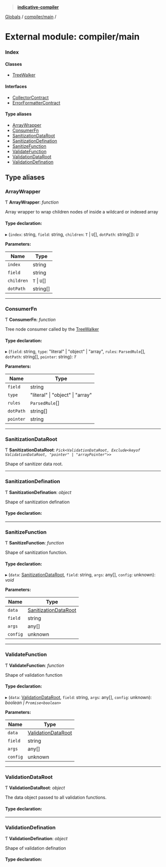 > **[indicative-compiler](../README.md)**

[Globals](../README.md) / [compiler/main](compiler_main.md) /

# External module: compiler/main

### Index

#### Classes

* [TreeWalker](../classes/compiler_main.treewalker.md)

#### Interfaces

* [CollectorContract](../interfaces/compiler_main.collectorcontract.md)
* [ErrorFormatterContract](../interfaces/compiler_main.errorformattercontract.md)

#### Type aliases

* [ArrayWrapper](compiler_main.md#arraywrapper)
* [ConsumerFn](compiler_main.md#consumerfn)
* [SanitizationDataRoot](compiler_main.md#sanitizationdataroot)
* [SanitizationDefination](compiler_main.md#sanitizationdefination)
* [SanitizeFunction](compiler_main.md#sanitizefunction)
* [ValidateFunction](compiler_main.md#validatefunction)
* [ValidationDataRoot](compiler_main.md#validationdataroot)
* [ValidationDefination](compiler_main.md#validationdefination)

## Type aliases

###  ArrayWrapper

Ƭ **ArrayWrapper**: *function*

Array wrapper to wrap children nodes of inside a wildcard
or indexed array

#### Type declaration:

▸ (`index`: string, `field`: string, `children`: `T` | `U`[], `dotPath`: string[]): *`U`*

**Parameters:**

Name | Type |
------ | ------ |
`index` | string |
`field` | string |
`children` | `T` \| `U`[] |
`dotPath` | string[] |

___

###  ConsumerFn

Ƭ **ConsumerFn**: *function*

Tree node consumer called by the [TreeWalker](../classes/compiler_main.treewalker.md)

#### Type declaration:

▸ (`field`: string, `type`: "literal" | "object" | "array", `rules`: `ParsedRule`[], `dotPath`: string[], `pointer`: string): *`T`*

**Parameters:**

Name | Type |
------ | ------ |
`field` | string |
`type` | "literal" \| "object" \| "array" |
`rules` | `ParsedRule`[] |
`dotPath` | string[] |
`pointer` | string |

___

###  SanitizationDataRoot

Ƭ **SanitizationDataRoot**: *`Pick<ValidationDataRoot, Exclude<keyof ValidationDataRoot, "pointer" | "arrayPointer">>`*

Shape of sanitizer data root.

___

###  SanitizationDefination

Ƭ **SanitizationDefination**: *object*

Shape of sanitization defination

#### Type declaration:

___

###  SanitizeFunction

Ƭ **SanitizeFunction**: *function*

Shape of sanitization function.

#### Type declaration:

▸ (`data`: [SanitizationDataRoot](compiler_main.md#sanitizationdataroot), `field`: string, `args`: any[], `config`: unknown): *void*

**Parameters:**

Name | Type |
------ | ------ |
`data` | [SanitizationDataRoot](compiler_main.md#sanitizationdataroot) |
`field` | string |
`args` | any[] |
`config` | unknown |

___

###  ValidateFunction

Ƭ **ValidateFunction**: *function*

Shape of validation function

#### Type declaration:

▸ (`data`: [ValidationDataRoot](compiler_main.md#validationdataroot), `field`: string, `args`: any[], `config`: unknown): *boolean | `Promise<boolean>`*

**Parameters:**

Name | Type |
------ | ------ |
`data` | [ValidationDataRoot](compiler_main.md#validationdataroot) |
`field` | string |
`args` | any[] |
`config` | unknown |

___

###  ValidationDataRoot

Ƭ **ValidationDataRoot**: *object*

The data object passed to all validation functions.

#### Type declaration:

___

###  ValidationDefination

Ƭ **ValidationDefination**: *object*

Shape of validation defination

#### Type declaration: